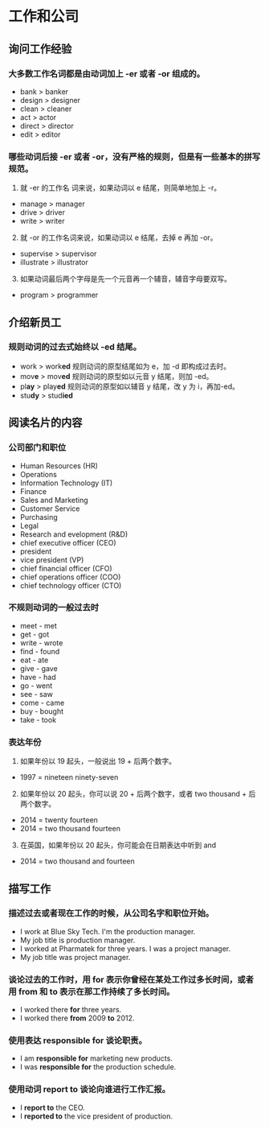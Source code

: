 # 工作和公司

## 询问工作经验
### 大多数工作名词都是由动词加上 -er 或者 -or 组成的。
- bank > banker
- design > designer
- clean > cleaner
- act > actor
- direct > director
- edit > editor
### 哪些动词后接 -er 或者 -or，没有严格的规则，但是有一些基本的拼写规范。
1. 就 -er 的工作名
词来说，如果动词以 e 结尾，则简单地加上 -r。
- manage > manager
- drive > driver
- write > writer
2. 就 -or 的工作名词来说，如果动词以 e 结尾，去掉 e 再加 -or。
- supervise > supervisor
- illustrate > illustrator
3. 如果动词最后两个字母是先一个元音再一个辅音，辅音字母要双写。
- program > programmer

## 介绍新员工
### 规则动词的过去式始终以 -ed 结尾。
- work > work**ed**
规则动词的原型结尾如为 e，加 -d 即构成过去时。
- mov**e** > mov**ed**
规则动词的原型如以元音 y 结尾，则加 -ed。
- pl**ay** > play**ed**
规则动词的原型如以辅音 y 结尾，改 y 为 i，再加-ed。
- stu**dy** > stud**ied**

## 阅读名片的内容
### 公司部门和职位
- Human Resources (HR)
- Operations 
- Information Technology (IT)
- Finance
- Sales and Marketing
- Customer Service
- Purchasing
- Legal
- Research and evelopment (R&D)
- chief executive officer (CEO)
- president
- vice president (VP)
- chief financial officer (CFO)
- chief operations officer (COO)
- chief technology officer (CTO)
### 不规则动词的一般过去时
- meet - met
- get - got
- write - wrote
- find - found
- eat - ate
- give - gave
- have - had
- go - went
- see - saw
- come - came
- buy - bought
- take - took
### 表达年份
1. 如果年份以 19 起头，一般说出 19 + 后两个数字。
- 1997 = nineteen ninety-seven
2. 如果年份以 20 起头，你可以说 20 + 后两个数字，或者 two thousand + 后两个数字。
- 2014 = twenty fourteen
- 2014 = two thousand fourteen
3. 在英国，如果年份以 20 起头，你可能会在日期表达中听到 and
- 2014 = two thousand and fourteen

## 描写工作
### 描述过去或者现在工作的时候，从公司名字和职位开始。
- I work at Blue Sky Tech. I'm the production manager.
- My job title is production manager.
- I worked at Pharmatek for three years. I was a project manager.
- My job title was project manager.
### 谈论过去的工作时，用 for 表示你曾经在某处工作过多长时间，或者用 from 和 to 表示在那工作持续了多长时间。
- I worked there **for** three years.
- I worked there **from** 2009 **to** 2012.
### 使用表达 responsible for 谈论职责。
- I am **responsible for** marketing new products.
- I was **responsible for** the production schedule.
### 使用动词 report to 谈论向谁进行工作汇报。
- I **report to** the CEO.
- I **reported to** the vice president of production.
